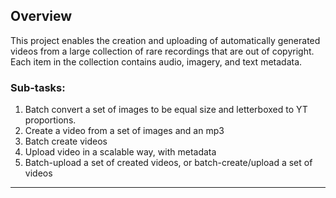 ## Overview

This project enables the creation and uploading of automatically generated videos from a large collection of rare recordings that are out of copyright. Each item in the collection contains audio, imagery, and text metadata. 

### Sub-tasks:

1) Batch convert a set of images to be equal size and letterboxed to YT proportions.
2) Create a video from a set of images and an mp3
3) Batch create videos
4) Upload video in a scalable way, with metadata
5) Batch-upload a set of created videos, or batch-create/upload a set of videos

_________________________________________
 